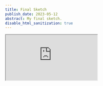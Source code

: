 ```yaml
---
title: Final Sketch
publish_date: 2023-05-12
abstract: My final sketch.
disable_html_sanitization: true
---
```

<iframe src="https://editor.p5js.org/sturrpzz/full/cfFPp3IeZ"></iframe>
